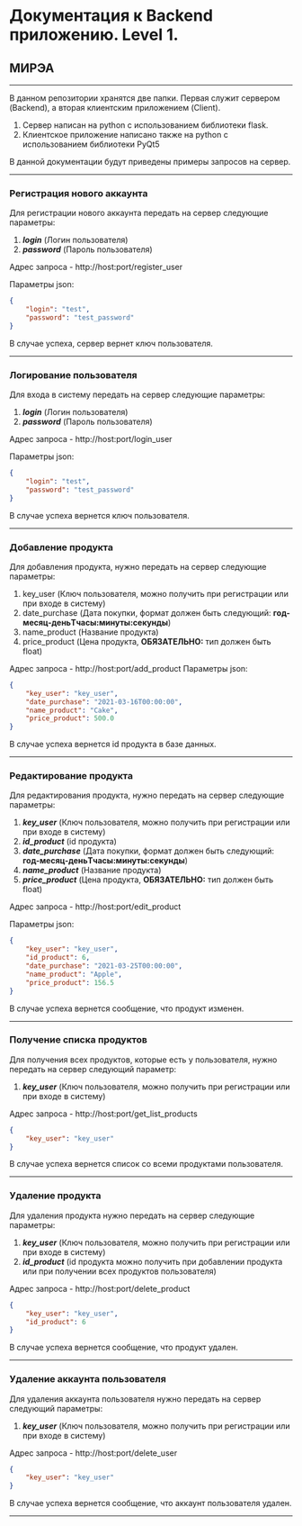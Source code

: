 # Документация к Backend приложению. Level 1.
## МИРЭА

---
В данном репозитории хранятся две папки.
Первая служит сервером (Backend), а вторая клиентским приложением (Client).

1. Сервер написан на python с использованием библиотеки flask.
2. Клиентское приложение написано также на python с использованием библиотеки PyQt5

В данной документации будут приведены примеры запросов на сервер.

---

### Регистрация нового аккаунта
Для регистрации нового аккаунта передать на сервер следующие параметры:
1. ***login*** (Логин пользователя)
2. ***password*** (Пароль пользователя)

Адрес запроса - http://host:port/register_user

Параметры json:
```json
{
    "login": "test",
    "password": "test_password"
}
```
В случае успеха, сервер вернет ключ пользователя.

---

### Логирование пользователя
Для входа в систему передать на сервер следующие параметры:
1. ***login*** (Логин пользователя)
2. ***password*** (Пароль пользователя)

Адрес запроса - http://host:port/login_user

Параметры json:
```json
{
    "login": "test",
    "password": "test_password"
}
```
В случае успеха вернется ключ пользователя.

---

### Добавление продукта
Для добавления продукта, нужно передать на сервер следующие параметры:
1. key_user (Ключ пользователя, можно получить при регистрации или при входе в систему)
2. date_purchase (Дата покупки, формат должен быть следующий: **год-месяц-деньTчасы:минуты:секунды**)
3. name_product (Название продукта)
4. price_product (Цена продукта, **ОБЯЗАТЕЛЬНО:** тип должен быть float)

Адрес запроса - http://host:port/add_product
Параметры json:
```json
{
    "key_user": "key_user",
    "date_purchase": "2021-03-16T00:00:00",
    "name_product": "Cake",
    "price_product": 500.0
}
```
В случае успеха вернется id продукта в базе данных.

---

### Редактирование продукта
Для редактирования продукта, нужно передать на сервер следующие параметры:
1. ***key_user*** (Ключ пользователя, можно получить при регистрации или при входе в систему)
2. ***id_product*** (id продукта) 
3. ***date_purchase*** (Дата покупки, формат должен быть следующий: **год-месяц-деньTчасы:минуты:секунды**)
4. ***name_product*** (Название продукта)
5. ***price_product*** (Цена продукта, **ОБЯЗАТЕЛЬНО:** тип должен быть float)

Адрес запроса - http://host:port/edit_product

Параметры json:
```json
{
    "key_user": "key_user",
    "id_product": 6,
    "date_purchase": "2021-03-25T00:00:00",
    "name_product": "Apple",
    "price_product": 156.5
}
```
В случае успеха вернется сообщение, что продукт изменен.

---

### Получение списка продуктов
Для получения всех продуктов, которые есть у пользователя, нужно передать на сервер следующий параметр:
1. ***key_user*** (Ключ пользователя, можно получить при регистрации или при входе в систему)

Адрес запроса - http://host:port/get_list_products

```json
{
    "key_user": "key_user"
}
```
В случае успеха вернется список со всеми продуктами пользователя.

---

### Удаление продукта
Для удаления продукта нужно передать на сервер следующие параметры:
1. ***key_user*** (Ключ пользователя, можно получить при регистрации или при входе в систему)
2. ***id_product*** (id продукта можно получить при добавлении продукта или при получении всех продуктов пользователя)

Адрес запроса - http://host:port/delete_product

```json
{
    "key_user": "key_user",
    "id_product": 6
}
```
В случае успеха вернется сообщение, что продукт удален.

---

### Удаление аккаунта пользователя

Для удаления аккаунта пользователя нужно передать на сервер следующий параметры:
1. ***key_user*** (Ключ пользователя, можно получить при регистрации или при входе в систему)

Адрес запроса - http://host:port/delete_user

```json
{
    "key_user": "key_user"
}
```
В случае успеха вернется сообщение, что аккаунт пользователя удален.

---
